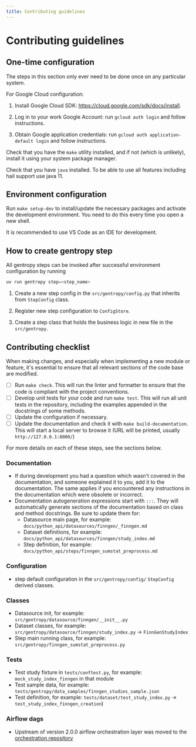 ```yaml
---
title: Contributing guidelines
---
```


# Contributing guidelines

## One-time configuration

The steps in this section only ever need to be done once on any particular system.

For Google Cloud configuration:

1. Install Google Cloud SDK: https://cloud.google.com/sdk/docs/install.

1. Log in to your work Google Account: run `gcloud auth login` and follow instructions.

1. Obtain Google application credentials: run `gcloud auth application-default login` and follow instructions.

Check that you have the `make` utility installed, and if not (which is unlikely), install it using your system package manager.

Check that you have `java` installed. To be able to use all features including hail support use java 11.

## Environment configuration

Run `make setup-dev` to install/update the necessary packages and activate the development environment. You need to do this every time you open a new shell.

It is recommended to use VS Code as an IDE for development.

## How to create gentropy step

All gentropy steps can be invoked after successful environment configuration by running

```python
uv run gentropy step=<step_name>
```

1. Create a new step config in the `src/gentropy/config.py` that inherits from `StepConfig` class.

2. Register new step configuration to `ConfigStore`.

3. Create a step class that holds the business logic in new file in the `src/gentropy`.

## Contributing checklist

When making changes, and especially when implementing a new module or feature, it's essential to ensure that all relevant sections of the code base are modified.

- [ ] Run `make check`. This will run the linter and formatter to ensure that the code is compliant with the project conventions.
- [ ] Develop unit tests for your code and run `make test`. This will run all unit tests in the repository, including the examples appended in the docstrings of some methods.
- [ ] Update the configuration if necessary.
- [ ] Update the documentation and check it with `make build-documentation`. This will start a local server to browse it (URL will be printed, usually `http://127.0.0.1:8000/`)

For more details on each of these steps, see the sections below.

### Documentation

- If during development you had a question which wasn't covered in the documentation, and someone explained it to you, add it to the documentation. The same applies if you encountered any instructions in the documentation which were obsolete or incorrect.
- Documentation autogeneration expressions start with `:::`. They will automatically generate sections of the documentation based on class and method docstrings. Be sure to update them for:
  - Datasource main page, for example: `docs/python_api/datasources/finngen/_finngen.md`
  - Dataset definitions, for example: `docs/python_api/datasources/finngen/study_index.md`
  - Step definition, for example: `docs/python_api/steps/finngen_sumstat_preprocess.md`

### Configuration

- step default configuration in the `src/gentropy/config/` `StepConfig` derived classes.

### Classes

- Datasource init, for example: `src/gentropy/datasource/finngen/__init__.py`
- Dataset classes, for example: `src/gentropy/datasource/finngen/study_index.py` → `FinnGenStudyIndex`
- Step main running class, for example: `src/gentropy/finngen_sumstat_preprocess.py`

### Tests

- Test study fixture in `tests/conftest.py`, for example: `mock_study_index_finngen` in that module
- Test sample data, for example: `tests/gentropy/data_samples/finngen_studies_sample.json`
- Test definition, for example: `tests/dataset/test_study_index.py` → `test_study_index_finngen_creation`)

### Airflow dags

- Upstream of version 2.0.0 airflow orchestration layer was moved to the [orchestration repository](https://github.com/opentargets/orchestration)

